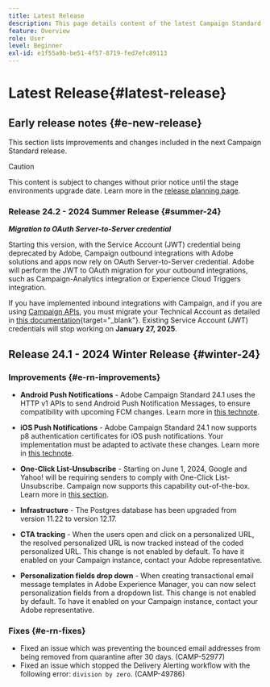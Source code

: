 ```yaml
---
title: Latest Release
description: This page details content of the latest Campaign Standard release
feature: Overview
role: User
level: Beginner
exl-id: e1f55a9b-be51-4f57-8719-fed7efc89113
---
```


# Latest Release{#latest-release}

<!--
![Control Panel](assets/do-not-localize/cp-icon.png) **New Control Panel release**. [Learn more](https://experienceleague.adobe.com/docs/control-panel/using/release-notes.html){target="_blank"}.-->


## Early release notes {#e-new-release}

This section lists improvements and changes included in the next Campaign Standard release.

>[!CAUTION]
>
> This content is subject to changes without prior notice until the stage environments upgrade date. Learn more in the [release planning page](../../rn/using/release-planning.md).

### Release 24.2 - 2024 Summer Release {#summer-24}

***Migration to OAuth Server-to-Server credential***

Starting this version, with the Service Account (JWT) credential being deprecated by Adobe, Campaign outbound integrations with Adobe solutions and apps now rely on OAuth Server-to-Server credential. Adobe will perform the JWT to OAuth migration for your outbound integrations, such as Campaign-Analytics integration or Experience Cloud Triggers integration.
 
If you have implemented inbound integrations with Campaign, and if you are using [Campaign APIs](../../api/using/get-started-apis.md), you must migrate your Technical Account as detailed in [this documentation](https://developer.adobe.com/developer-console/docs/guides/authentication/ServerToServerAuthentication/migration/){target="_blank"}. Existing Service Account (JWT) credentials will stop working on **January 27, 2025**. 


## Release 24.1 - 2024 Winter Release {#winter-24}

### Improvements {#e-rn-improvements}

* **Android Push Notifications** - Adobe Campaign Standard 24.1 uses the HTTP v1 APIs to send Android Push Notification Messages, to ensure compatibility with upcoming FCM changes. Learn more in [this technote](../../administration/using/push-technote.md).

* **iOS Push Notifications** - Adobe Campaign Standard 24.1 now supports p8 authentication certificates for iOS push notifications. Your implementation must be adapted to activate these changes. Learn more in [this technote](../../administration/using/push-technote.md). 

* **One-Click List-Unsubscribe** - Starting on June 1, 2024, Google and Yahoo! will be requiring senders to comply with One-Click List-Unsubscribe. Campaign now supports this capability out-of-the-box. Learn more in [this section](../../administration/using/configuring-email-channel.md#list-of-email-smtp-parameters).

* **Infrastructure** - The Postgres database has been upgraded from version 11.22 to version 12.17.

* **CTA tracking** - When the users open and click on a personalized URL, the resolved personalized URL is now tracked instead of the coded personalized URL. This change is not enabled by default. To have it enabled on your Campaign instance, contact your Adobe representative.

* **Personalization fields drop down** - When creating transactional email message templates in Adobe Experience Manager, you can now select personalization fields from a dropdown list. This change is not enabled by default. To have it enabled on your Campaign instance, contact your Adobe representative.

### Fixes {#e-rn-fixes}

* Fixed an issue which was preventing the bounced email addresses from being removed from quarantine after 30 days. (CAMP-52977)
* Fixed an issue which stopped the Delivery Alerting workflow with the following error: `division by zero`. (CAMP-49786)

